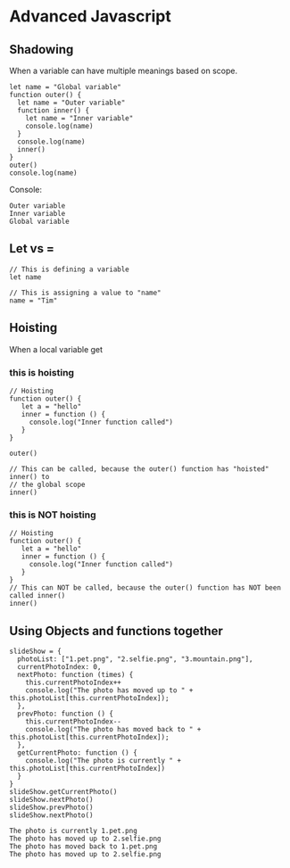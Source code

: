# Advanced Javascript

## Shadowing
When a variable can have multiple meanings based on scope.
```JS
let name = "Global variable"
function outer() {
  let name = "Outer variable"
  function inner() {
    let name = "Inner variable"
    console.log(name)
  }
  console.log(name)
  inner()
}
outer()
console.log(name)
```
Console:
``` console
Outer variable
Inner variable
Global variable
```


## Let vs =
```JS
// This is defining a variable
let name

// This is assigning a value to "name"
name = "Tim"

```



## Hoisting
When a local variable get
### this is hoisting
```JS
// Hoisting
function outer() {
   let a = "hello"
   inner = function () {
     console.log("Inner function called")
   }
}

outer()

// This can be called, because the outer() function has "hoisted" inner() to
// the global scope
inner()
```
### this is NOT hoisting
```JS
// Hoisting
function outer() {
   let a = "hello"
   inner = function () {
     console.log("Inner function called")
   }
}
// This can NOT be called, because the outer() function has NOT been called inner()
inner()
```


## Using Objects and functions together

```JS
slideShow = {
  photoList: ["1.pet.png", "2.selfie.png", "3.mountain.png"],
  currentPhotoIndex: 0,
  nextPhoto: function (times) {
    this.currentPhotoIndex++
    console.log("The photo has moved up to " + this.photoList[this.currentPhotoIndex]);
  },
  prevPhoto: function () {
    this.currentPhotoIndex--
    console.log("The photo has moved back to " +  this.photoList[this.currentPhotoIndex]);
  },
  getCurrentPhoto: function () {
    console.log("The photo is currently " + this.photoList[this.currentPhotoIndex])
  }
}
slideShow.getCurrentPhoto()
slideShow.nextPhoto()
slideShow.prevPhoto()
slideShow.nextPhoto()
```

``` console
The photo is currently 1.pet.png
The photo has moved up to 2.selfie.png
The photo has moved back to 1.pet.png
The photo has moved up to 2.selfie.png
```
